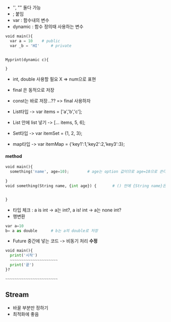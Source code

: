* '', "" 둘다 가능
* ; 붙임
* var : 함수내의 변수
* dynamic : 함수 정의때 사용하는 변수

```python
void main(){
  var a = 10    # public
  var _b = 'HI'     # private
  

Myprint(dynamic c){

}
```

* int, double 사용할 필요 X => num으로 표현

* final 은 동적으로 저장
* const는 바로 저장...??     => final 사용하자

* List타입 -> var items = ['a','b','c'];   
* List 안에 list 넣기 -> [... items, 5, 6];
* Set타입 -> var itemSet = {1, 2, 3};
* map타입 -> var itemMap = {'key1':1,'key2':2,'key3':3};


#### method
```python
void main(){
  something('name', age=10);        # age는 option 값이므로 age=10으로 쓴다.
  
}
void something(String name, {int age}) {       # () 안에 {String name}은 name 변수를 option으로 넣는다.


}


```

* 타입 체크 : a is int -> a는 int?, a is! int -> a는 none int?
* 행변환 
```python
var a=10
b= a as double      # b는 a의 double로 저장
```

* Future 중간에 넣는 코드 -> 비동기 처리 **수정**
```python
void main(){
  print('시작')
  ~~~~~~~~~~~~~~~~~~~~~
  print('끝')
}?

~~~~~~~~~~~~~~~~~~~~~~~
```


## Stream
* 바꿀 부분만 정하기
* 최적화에 좋음














